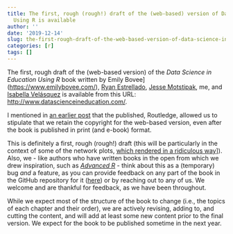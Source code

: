 ```yaml
---
title: The first, rough (rough!) draft of the (web-based) version of Data Science in Education
  Using R is available
author: ''
date: '2019-12-14'
slug: the-first-rough-draft-of-the-web-based-version-of-data-science-in-education-using-r-is-available
categories: [r]
tags: []
---
```


The first, rough draft of the (web-based version) of the *Data Science in Education Using R* book written by Emily Bovee](https://www.emilybovee.com/), [Ryan Estrellado](https://ryanestrellado.netlify.com/), [Jesse Motstipak](https://www.jessemaegan.com/), me, and [Isabella Velásquez](https://ivelasq.rbind.io) is available from this URL: http://www.datascienceineducation.com/.

I mentioned in [an earlier post](https://joshuamrosenberg.com/posts/introducing-data-science-in-education-using-r-forthcoming-2020/) that the published, Routledge, allowed us to stipulate that we retain the copyright for the web-based version, even after the book is published in print (and e-book) format.

This is definitely a first, rough (rough!) draft (this will be particularly in the context of some of the network plots, [which rendered in a ridiculous way](https://www.datascienceineducation.com/walkthrough-sna.html#plotting-the-network)]). Also, we - like authors who have written books in the open from which we drew inspiration, such as [*Advanced R*]( https://adv-r.hadley.nz/introduction.html#intro-ack) - think about this as a (temporary) bug *and* a feature, as you can provide feedback on any part of the book in the GitHub repository for it ([here](https://github.com/data-edu/data-science-in-education)) or by reaching out to any of us. We welcome and are thankful for feedback, as we have been throughout.

While we expect most of the structure of the book to change (i.e., the topics of each chapter and their order), we are actively revising, adding to, and cutting the content, and will add at least some new content prior to the final version. We expect for the book to be published sometime in the next year.
